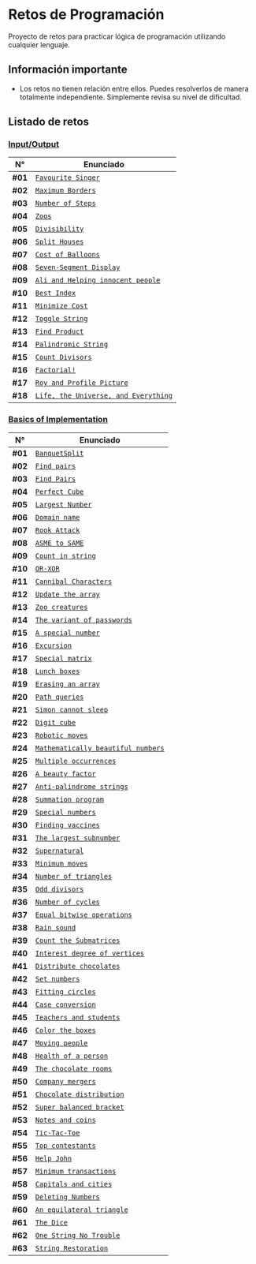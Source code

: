 # Retos de Programación

Proyecto de retos para practicar lógica de programación utilizando cualquier lenguaje.

## Información importante

- Los retos no tienen relación entre ellos. Puedes resolverlos de manera totalmente independiente. Simplemente revisa su nivel de dificultad.

## Listado de retos

### [Input/Output](./Input-Output/README.md)

| N°      | Enunciado                                                                                         |
| ------- | ------------------------------------------------------------------------------------------------- |
| **#01** | [`Favourite Singer`](./Input-Output/Favourite-Singer/README.md)                                   |
| **#02** | [`Maximum Borders`](./Input-Output/Maximum-Borders/README.md)                                     |
| **#03** | [`Number of Steps`](./Input-Output/Number-of-Steps/README.md)                                     |
| **#04** | [`Zoos`](./Input-Output/Zoos/README.md)                                                           |
| **#05** | [`Divisibility`](./Input-Output/Divisibility/README.md)                                           |
| **#06** | [`Split Houses`](./Input-Output/Split-Houses/README.md)                                           |
| **#07** | [`Cost of Balloons`](./Input-Output/Cost-of-Balloons/README.md)                                   |
| **#08** | [`Seven-Segment Display`](./Input-Output/Seven-Segment-Display/README.md)                         |
| **#09** | [`Ali and Helping innocent people`](./Input-Output/Ali-and-Helping-Innocent-People/README.md)     |
| **#10** | [`Best Index`](./Input-Output/Best-Index/README.md)                                               |
| **#11** | [`Minimize Cost`](./Input-Output/Minimize-Cost/README.md)                                         |
| **#12** | [`Toggle String`](./Input-Output/Toggle-String/README.md)                                         |
| **#13** | [`Find Product`](./Input-Output/Find-Product/README.md)                                           |
| **#14** | [`Palindromic String`](./Input-Output/Palindromic-String/README.md)                               |
| **#15** | [`Count Divisors`](./Input-Output/Count-Divisors/README.md)                                       |
| **#16** | [`Factorial!`](./Input-Output/Factorial!/README.md)                                               |
| **#17** | [`Roy and Profile Picture`](./Input-Output/Roy-and-Profile-Picture/README.md)                     |
| **#18** | [`Life, the Universe, and Everything`](./Input-Output/Life,the-Universe,and-Everything/README.md) |

### [Basics of Implementation](./Implementation/README.md)

| N°      | Enunciado                                                                                         |
| ------- | ------------------------------------------------------------------------------------------------- |
| **#01** | [`BanquetSplit`](./Implementation/Banquet-Split/README.md)                                        |
| **#02** | [`Find pairs`](./Implementation/Find-Pairs/README.md)                                             |
| **#03** | [`Find Pairs`](./Implementation/Find-Pairs-2/README.md)                                           |
| **#04** | [`Perfect Cube`](./Implementation/Perfect-Cube/README.md)                                         |
| **#05** | [`Largest Number`](./Implementation/Largest-Number/README.md)                                     |
| **#06** | [`Domain name`](./Implementation/Domain-Name/README.md)                                           |
| **#07** | [`Rook Attack`](./Implementation/Rook-Attack/README.md)                                           |
| **#08** | [`ASME to SAME`](./Implementation/ASME-to-SAME/README.md)                                         |
| **#09** | [`Count in string`](./Implementation/Count-in-String/README.md)                                   |
| **#10** | [`OR-XOR`](./Implementation/OR-XOR/README.md)                                                     |
| **#11** | [`Cannibal Characters`](./Implementation/Cannibal-Characters/README.md)                           |
| **#12** | [`Update the array`](./Implementation/Update-the-Array/README.md)                                 |
| **#13** | [`Zoo creatures`](./Implementation/Zoo-creatures/README.md)                                       |
| **#14** | [`The variant of passwords`](./Implementation/The-Variant-of-Passwords/README.md)                 |
| **#15** | [`A special number`](./Implementation/A-Special-Number/README.md)                                 |
| **#16** | [`Excursion`](./Implementation/Excursion/README.md)                                               |
| **#17** | [`Special matrix`](./Implementation/Special-Matrix/README.md)                                     |
| **#18** | [`Lunch boxes`](./Implementation/Lunch-Boxes/README.md)                                           |
| **#19** | [`Erasing an array`](./Implementation/Erasing-an-Array/README.md)                                 |
| **#20** | [`Path queries`](./Implementation/Path-Queries/README.md)                                         |
| **#21** | [`Simon cannot sleep`](./Implementation/Simon-Cannot-Sleep/README.md)                             |
| **#22** | [`Digit cube`](./Implementation/Digit-Cube/README.md)                                             |
| **#23** | [`Robotic moves`](./Implementation/Robotic-Moves/README.md)                                       |
| **#24** | [`Mathematically beautiful numbers`](./Implementation/Mathematically-Beautiful-Numbers/README.md) |
| **#25** | [`Multiple occurrences`](./Implementation/Multiple-Occurrences/README.md)                         |
| **#26** | [`A beauty factor`](./Implementation/A-Beauty-Factor/README.md)                                   |
| **#27** | [`Anti-palindrome strings`](./Implementation/Anti-Palindrome-Strings/README.md)                   |
| **#28** | [`Summation program`](./Implementation/Summation-Program/README.md)                               |
| **#29** | [`Special numbers`](./Implementation/Special-Numbers/README.md)                                   |
| **#30** | [`Finding vaccines`](./Implementation/Finding-Vaccines/README.md)                                 |
| **#31** | [`The largest subnumber`](./Implementation/The-Largest-Subnumber/README.md)                       |
| **#32** | [`Supernatural`](./Implementation/Supernatural/README.md)                                         |
| **#33** | [`Minimum moves`](./Implementation/Minimum-Moves/README.md)                                       |
| **#34** | [`Number of triangles`](./Implementation/Number-of-Triangles/README.md)                           |
| **#35** | [`Odd divisors`](./Implementation/Odd-Divisors/README.md)                                         |
| **#36** | [`Number of cycles`](./Implementation/Number-of-Cycles/README.md)                                 |
| **#37** | [`Equal bitwise operations`](./Implementation/Equal-Bitwise-Operations/README.md)                 |
| **#38** | [`Rain sound`](./Implementation/Rain-Sound/README.md)                                             |
| **#39** | [`Count the Submatrices`](./Implementation/Count-the-Submatrices/README.md)                       |
| **#40** | [`Interest degree of vertices`](./Implementation/Interest-Degree-of-Vertices/README.md)           |
| **#41** | [`Distribute chocolates`](./Implementation/Distribute-Chocolates/README.md)                       |
| **#42** | [`Set numbers`](./Implementation/Set-Numbers/README.md)                                           |
| **#43** | [`Fitting circles`](./Implementation/Fitting-Circles/README.md)                                   |
| **#44** | [`Case conversion`](./Implementation/Case-Conversion/README.md)                                   |
| **#45** | [`Teachers and students`](./Implementation/Teachers-and-Students/README.md)                       |
| **#46** | [`Color the boxes`](./Implementation/Color-the-Boxes/README.md)                                   |
| **#47** | [`Moving people`](./Implementation/Moving-People/README.md)                                       |
| **#48** | [`Health of a person`](./Implementation/Health-of-a-Person/README.md)                             |
| **#49** | [`The chocolate rooms`](./Implementation/The-Chocolate-Rooms/README.md)                           |
| **#50** | [`Company mergers`](./Implementation/Company-Mergers/README.md)                                   |
| **#51** | [`Chocolate distribution`](./Implementation/Chocolate-Distribution/README.md)                     |
| **#52** | [`Super balanced bracket`](./Implementation/Super-Balanced-Bracket/README.md)                     |
| **#53** | [`Notes and coins`](./Implementation/Notes-and-Coins/README.md)                                   |
| **#54** | [`Tic-Tac-Toe`](./Implementation/Tic-Tac-Toe/README.md)                                           |
| **#55** | [`Top contestants`](./Implementation/Top-Contestants/README.md)                                   |
| **#56** | [`Help John`](./Implementation/Help-John-HSBC/README.md)                                          |
| **#57** | [`Minimum transactions`](./Implementation/Minimum-Transactions/README.md)                         |
| **#58** | [`Capitals and cities`](./Implementation/Capitals-and-Cities/README.md)                           |
| **#59** | [`Deleting Numbers`](./Implementation/Deleting-Numbers/README.md)                                 |
| **#60** | [`An equilateral triangle`](./Implementation/An-Equilateral-Triangle/README.md)                   |
| **#61** | [`The Dice`](./Implementation/The-Dice/README.md)                                                 |
| **#62** | [`One String No Trouble`](./Implementation/One-String-No-Trouble/README.md)                       |
| **#63** | [`String Restoration`](./Implementation/String-Restoration/README.md)                             |
